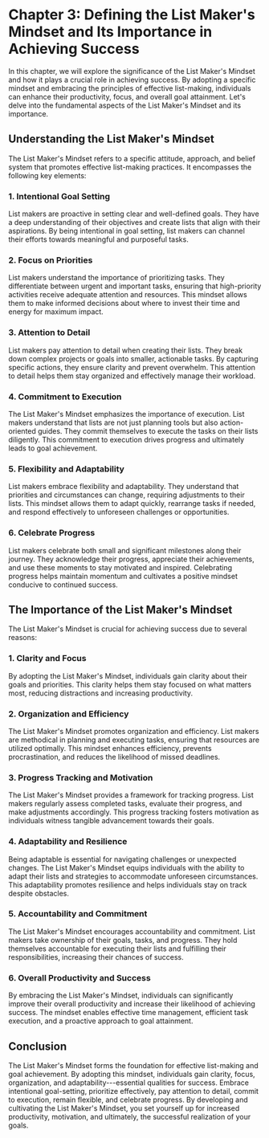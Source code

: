 Chapter 3: Defining the List Maker's Mindset and Its Importance in Achieving Success
====================================================================================

In this chapter, we will explore the significance of the List Maker's Mindset and how it plays a crucial role in achieving success. By adopting a specific mindset and embracing the principles of effective list-making, individuals can enhance their productivity, focus, and overall goal attainment. Let's delve into the fundamental aspects of the List Maker's Mindset and its importance.

Understanding the List Maker's Mindset
--------------------------------------

The List Maker's Mindset refers to a specific attitude, approach, and belief system that promotes effective list-making practices. It encompasses the following key elements:

### 1. **Intentional Goal Setting**

List makers are proactive in setting clear and well-defined goals. They have a deep understanding of their objectives and create lists that align with their aspirations. By being intentional in goal setting, list makers can channel their efforts towards meaningful and purposeful tasks.

### 2. **Focus on Priorities**

List makers understand the importance of prioritizing tasks. They differentiate between urgent and important tasks, ensuring that high-priority activities receive adequate attention and resources. This mindset allows them to make informed decisions about where to invest their time and energy for maximum impact.

### 3. **Attention to Detail**

List makers pay attention to detail when creating their lists. They break down complex projects or goals into smaller, actionable tasks. By capturing specific actions, they ensure clarity and prevent overwhelm. This attention to detail helps them stay organized and effectively manage their workload.

### 4. **Commitment to Execution**

The List Maker's Mindset emphasizes the importance of execution. List makers understand that lists are not just planning tools but also action-oriented guides. They commit themselves to execute the tasks on their lists diligently. This commitment to execution drives progress and ultimately leads to goal achievement.

### 5. **Flexibility and Adaptability**

List makers embrace flexibility and adaptability. They understand that priorities and circumstances can change, requiring adjustments to their lists. This mindset allows them to adapt quickly, rearrange tasks if needed, and respond effectively to unforeseen challenges or opportunities.

### 6. **Celebrate Progress**

List makers celebrate both small and significant milestones along their journey. They acknowledge their progress, appreciate their achievements, and use these moments to stay motivated and inspired. Celebrating progress helps maintain momentum and cultivates a positive mindset conducive to continued success.

The Importance of the List Maker's Mindset
------------------------------------------

The List Maker's Mindset is crucial for achieving success due to several reasons:

### 1. **Clarity and Focus**

By adopting the List Maker's Mindset, individuals gain clarity about their goals and priorities. This clarity helps them stay focused on what matters most, reducing distractions and increasing productivity.

### 2. **Organization and Efficiency**

The List Maker's Mindset promotes organization and efficiency. List makers are methodical in planning and executing tasks, ensuring that resources are utilized optimally. This mindset enhances efficiency, prevents procrastination, and reduces the likelihood of missed deadlines.

### 3. **Progress Tracking and Motivation**

The List Maker's Mindset provides a framework for tracking progress. List makers regularly assess completed tasks, evaluate their progress, and make adjustments accordingly. This progress tracking fosters motivation as individuals witness tangible advancement towards their goals.

### 4. **Adaptability and Resilience**

Being adaptable is essential for navigating challenges or unexpected changes. The List Maker's Mindset equips individuals with the ability to adapt their lists and strategies to accommodate unforeseen circumstances. This adaptability promotes resilience and helps individuals stay on track despite obstacles.

### 5. **Accountability and Commitment**

The List Maker's Mindset encourages accountability and commitment. List makers take ownership of their goals, tasks, and progress. They hold themselves accountable for executing their lists and fulfilling their responsibilities, increasing their chances of success.

### 6. **Overall Productivity and Success**

By embracing the List Maker's Mindset, individuals can significantly improve their overall productivity and increase their likelihood of achieving success. The mindset enables effective time management, efficient task execution, and a proactive approach to goal attainment.

Conclusion
----------

The List Maker's Mindset forms the foundation for effective list-making and goal achievement. By adopting this mindset, individuals gain clarity, focus, organization, and adaptability---essential qualities for success. Embrace intentional goal-setting, prioritize effectively, pay attention to detail, commit to execution, remain flexible, and celebrate progress. By developing and cultivating the List Maker's Mindset, you set yourself up for increased productivity, motivation, and ultimately, the successful realization of your goals.
